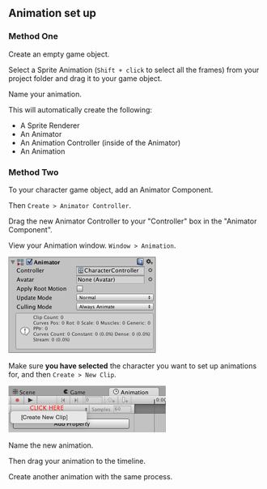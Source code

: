 ## Animation set up

### Method One
Create an empty game object.

Select a Sprite Animation (```Shift + click``` to select all the frames) from your project folder and drag it to your game object. 

Name your animation.

This will automatically create the following:
- A Sprite Renderer
- An Animator 
- An Animation Controller (inside of the Animator)
- An Animation


### Method Two
To your character game object, add an Animator Component.

Then ```Create > Animator Controller```.

Drag the new Animator Controller to your "Controller" box in the "Animator Component".

View your Animation window. ```Window > Animation```.

![Setting up an Animator and an Animator Controller](images/animator-animator-controller.png)

Make sure **you have selected** the character you want to set up animations for, and then ```Create > New Clip```.

![Creating a new clip](images/create-new-clip.png)

Name the new animation.

Then drag your animation to the timeline.

Create another animation with the same process.